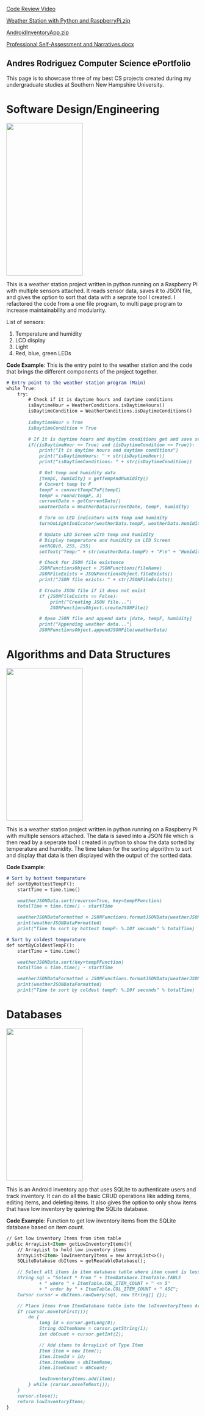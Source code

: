 
[Code Review Video](https://youtu.be/yoo4tMssymM)

[Weather Station with Python and RaspberryPi.zip](https://github.com/Ar64/CS-ePortfolio/files/6268387/Weather.Station.with.Python.and.RaspberryPi.zip)

[AndroidInventoryApp.zip](https://github.com/Ar64/CS-ePortfolio/files/6332211/AndresRodriguezInventoryApp.zip)

[Professional Self-Assessment and Narratives.docx](https://github.com/Ar64/CS-ePortfolio/files/6332244/Professional.Self-Assessment.docx)

## Andres Rodriguez Computer Science ePortfolio

This page is to showcase three of my best CS projects created during my undergraduate studies at Southern New Hampshire University.

# Software Design/Engineering

<img src="./WeatherStationScreenshots/Weather%20Station%20RPi.jpg" width="200" height="400"/>

This is a weather station project written in python running on a Raspberry Pi with multiple sensors attached. It reads sensor data, saves it to JSON file, and 
gives the option to sort that data with a seprate tool I created. I refactored the code from a one file program, to multi page program to increase maintainability and modularity.

List of sensors:
1. Temperature and humidity
2. LCD display
3. Light
4. Red, blue, green LEDs

**Code Example**: This is the entry point to the weather station and the code that brings the different components of the project together.
```markdown
# Entry point to the weather station program (Main)
while True:
    try:
        # Check if it is daytime hours and daytime conditions
        isDaytimeHour = WeatherConditions.isDaytimeHours()
        isDaytimeCondition = WeatherConditions.isDaytimeConditions()
        
        isDaytimeHour = True
        isDaytimeCondition = True

        # If it is daytime hours and daytime conditions get and save sensor data
        if((isDaytimeHour == True) and (isDaytimeCondition == True)):
            print("It is daytime hours and daytime conditions")
            print("isDaytimeHours: " + str(isDaytimeHour))
            print("isDaytimeConditions: " + str(isDaytimeCondition))

            # Get temp and humidity data
            [tempC, humidity] = getTempAndHumidity()
            # Convert temp to F
            tempF = convertTempCToF(tempC)
            tempF = round(tempF, 3)
            currentDate = getCurrentDate()
            weatherData = WeatherData(currentDate, tempF, humidity)

            # Turn on LED indicators with temp and humidity
            turnOnLightIndicator(weatherData.tempF, weatherData.humidity)

            # Update LED Screen with temp and humidity
            # Display temperature and humidity on LED Screen
            setRGB(0, 255, 255)
            setText("Temp:" + str(weatherData.tempF) + "F\n" + "Humidity: " + str(weatherData.humidity) + "%")

            # Check for JSON file existence
            JSONFunctionsObject = JSONFunctions(fileName)
            JSONFileExists = JSONFunctionsObject.fileExists()
            print("JSON file exists: " + str(JSONFileExists))

            # Create JSON file if it does not exist
            if (JSONFileExists == False):
                print("Creating JSON file...")
                JSONFunctionsObject.createJSONFile()

            # Open JSON file and append data [date, tempF, humidity]
            print("Appending weather data...")
            JSONFunctionsObject.appendJSONFile(weatherData)
```
# Algorithms and Data Structures

<img src="./WeatherStationScreenshots/Weather%20Station%20RPi.jpg" width="200" height="400"/>

This is a weather station project written in python running on a Raspberry Pi with multiple sensors attached. The data is saved into a JSON file which is then read by a seperate tool I created in python to show the data sorted by temperature and humidity. The time taken for the sorting algorithm to sort and display that data is then displayed with the output of the sortted data.

**Code Example**:
```markdown
# Sort by hottest tempurature
def sortByHottestTempF():
    startTime = time.time()

    weatherJSONData.sort(reverse=True, key=tempFFunction)
    totalTime = time.time() - startTime

    weatherJSONDataFormatted = JSONFunctions.formatJSONData(weatherJSONData)
    print(weatherJSONDataFormatted)
    print("Time to sort by hottest tempF: %.10f seconds" % totalTime)

# Sort by coldest tempurature
def sortByColdestTempF():
    startTime = time.time()

    weatherJSONData.sort(key=tempFFunction)
    totalTime = time.time() - startTime

    weatherJSONDataFormatted = JSONFunctions.formatJSONData(weatherJSONData)
    print(weatherJSONDataFormatted)
    print("Time to sort by coldest tempF: %.10f seconds" % totalTime)
```
# Databases

<img src="./AndroidInventoryApp%20Screenshots/Grid%20with%20items.png" width="200" height="400"/>

This is an Android inventory app that uses SQLite to authenticate users and track inventory. It can do 
all the basic CRUD operations like adding items, editing items, and deleting items. It also gives the option to 
only show items that have low inventory by quiering the SQLite database.

**Code Example**: Function to get low inventory items from the SQLite database based on item count.

```markdown
// Get low inventory Items from item table
public ArrayList<Item> getLowInventoryItems(){
    // ArrayList to hold low inventory items
    ArrayList<Item> lowInventoryItems = new ArrayList<>();
    SQLiteDatabase dbItems = getReadableDatabase();

    // Select all items in item database table where item count is less than or equal to 5
    String sql = "Select * from " + ItemDatabase.ItemTable.TABLE
            + " where " + ItemTable.COL_ITEM_COUNT + " <= 5"
            + " order by " + ItemTable.COL_ITEM_COUNT + " ASC";
    Cursor cursor = dbItems.rawQuery(sql, new String[] {});

    // Place items from ItemDatabase table into the loInventoryItems ArrayList
    if (cursor.moveToFirst()){
        do {
            long id = cursor.getLong(0);
            String dbItemName = cursor.getString(1);
            int dbCount = cursor.getInt(2);

            // Add items to ArrayList of Type Item
            Item item = new Item();
            item.itemId = id;
            item.itemName = dbItemName;
            item.itemCount = dbCount;

            lowInventoryItems.add(item);
        } while (cursor.moveToNext());
    }
    cursor.close();
    return lowInventoryItems;
}
```
